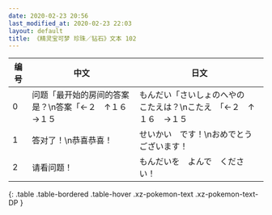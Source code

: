 ```yaml
---
date: 2020-02-23 20:56
last_modified_at: 2020-02-23 22:03
layout: default
title: 《精灵宝可梦 珍珠／钻石》文本 102
---
```

| 编号 | 中文 | 日文 |
| ---- | ---- | ---- |
| 0 | 问题「最开始的房间的答案是？\n答案「←２　↑１６　→１５ | もんだい「さいしょのへやの　こたえは？\nこたえ　「←２　↑１６　→１５ |
| 1 | 答对了！\n恭喜恭喜！ | せいかい　です！\nおめでとう　ございます！ |
| 2 | 请看问题！ | もんだいを　よんで　ください！ |
{: .table .table-bordered .table-hover .xz-pokemon-text .xz-pokemon-text-DP }